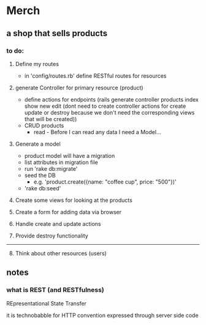 # Merch

## a shop that sells products

### to do:

1. Define my routes
	- in 'config/routes.rb' define RESTful routes for resources
2. generate Controller for primary resource (product)
	- define actions for endpoints (rails generate controller products index show new edit (dont need to create controller actions for create update or destroy because we don't need the corresponding views that will be created))
	- CRUD products
		- read - Before I can read any data I need a Model...
3.  Generate a model
	- product model will have a migration
	- list attributes in migration file
	- run 'rake db:migrate'
	- seed the DB
		- e.g. 'product.create({name: "coffee cup", price: "500"})'
	- 'rake db:seed'

4. Create some views for looking at the products

5. Create a form for adding data via browser

6. Handle create and update actions

7. Provide destroy functionality

---

8. Think about other resources (users)

## notes
### what is REST (and RESTfulness)

REpresentational State Transfer

it is technobabble for HTTP convention expressed through server side code